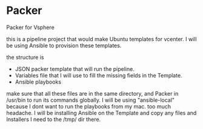 # Packer
Packer for Vsphere

this is a pipeline project that would make Ubuntu templates for vcenter. I will be using Ansible to provision these templates.

the structure is
 - JSON packer template that will run the pipeline.
 - Variables file that I will use to fill the missing fields in the Template.
 - Ansible playbooks

make sure that all these files are in the same directory, and Packer in /usr/bin to run its commands globally.
I will be using "ansible-local" because I dont want to run the playbooks from my mac. too much headache.
I will be installing Ansible on the Template and copy any files and Installers I need to the /tmp/ dir there.
